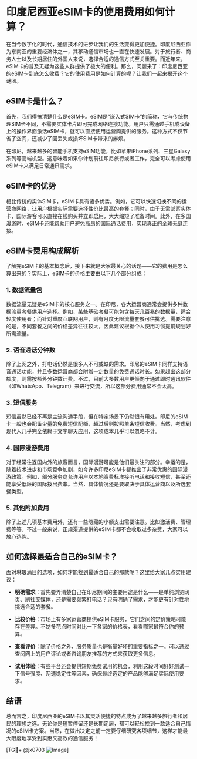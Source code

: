 # 印度尼西亚eSIM卡的使用费用如何计算？

在当今数字化的时代，通信技术的进步让我们的生活变得更加便捷。印度尼西亚作为东南亚的重要经济体之一，其移动通信市场也一直在快速发展。对于旅行者、商务人士以及长期居住的外国人来说，选择合适的通信方式至关重要。而近年来，eSIM卡的普及无疑为这些人群提供了极大的便利。那么，问题来了：印度尼西亚的eSIM卡到底怎么收费？它的使用费用是如何计算的呢？让我们一起来揭开这个谜团。

## eSIM卡是什么？

首先，我们得搞清楚什么是eSIM卡。eSIM是“嵌入式SIM卡”的简称，它与传统物理SIM卡不同，不需要实体卡片即可完成网络连接功能。用户只需通过手机或设备上的操作界面激活eSIM卡，就可以直接使用运营商提供的服务。这种方式不仅节省了空间，还减少了因丢失或损坏SIM卡带来的麻烦。

在印尼，越来越多的智能手机支持eSIM功能，比如苹果iPhone系列、三星Galaxy系列等高端机型。这意味着如果你计划前往印尼旅行或者工作，完全可以考虑使用eSIM卡来满足日常通讯需求。

## eSIM卡的优势

相比传统的实体SIM卡，eSIM卡具有诸多优势。例如，它可以快速切换不同的运营商网络，让用户根据实际需要选择性价比最高的套餐；同时，由于无需邮寄实体卡，国际游客可以直接在线购买并立即启用，大大缩短了准备时间。此外，在多国漫游时，eSIM卡还能帮助用户避免高昂的国际通话费用，实现真正的全球无缝连接。

## eSIM卡费用构成解析

了解完eSIM卡的基本概念后，接下来就是大家最关心的话题——它的费用是怎么算出来的？实际上，eSIM卡的价格主要由以下几个部分组成：

### 1. 数据流量包
数据流量无疑是eSIM卡的核心服务之一。在印尼，各大运营商通常会提供多种数据流量套餐供用户选择。例如，某些基础套餐可能包含每天几百兆的数据量，适合轻度使用者；而针对重度互联网用户，则有月度无限流量套餐可供挑选。需要注意的是，不同套餐之间的价格差异往往较大，因此建议根据个人使用习惯提前规划好所需流量。

### 2. 语音通话分钟数
除了上网之外，打电话仍然是很多人不可或缺的需求。印尼的eSIM卡同样支持语音通话功能，并且多数运营商都会附赠一定数量的免费通话时长。如果超出这部分额度，则需按额外分钟数计费。不过，目前大多数用户更倾向于通过即时通讯软件（如WhatsApp、Telegram）来进行交流，所以这部分费用通常不会太高。

### 3. 短信服务
短信虽然已经不再是主流沟通手段，但在特定场景下仍然很有用处。印尼的eSIM卡一般也会配备少量的免费短信配额，超过后则按照单条短信收费。当然，考虑到现代人几乎完全依赖于文字聊天应用，这项成本几乎可以忽略不计。

### 4. 国际漫游费用
对于经常往返国内外的旅客而言，国际漫游可能是他们最关注的部分。幸运的是，随着技术进步和市场竞争加剧，如今许多印尼eSIM卡都推出了非常优惠的国际漫游政策。例如，部分服务商允许用户以本地资费标准接听电话和接收短信，甚至还能享受低廉的国际拨出费率。当然，具体情况还是要取决于具体运营商以及所选套餐类型。

### 5. 其他附加费用
除了上述几项基本费用外，还有一些隐藏的小额支出需要注意。比如激活费、管理费等等。不过一般来说，正规渠道提供的eSIM卡都不会收取过多杂费，大家可以放心选购。

## 如何选择最适合自己的eSIM卡？

面对琳琅满目的选项，如何才能找到最适合自己的那款呢？这里给大家几点实用建议：

- **明确需求**：首先要弄清楚自己在印尼期间的主要用途是什么——是单纯浏览网页、刷社交媒体，还是需要频繁打电话？只有明确了需求，才能更有针对性地挑选合适的套餐。
  
- **比较价格**：市场上有多家运营商提供eSIM卡服务，它们之间的定价策略可能存在差异。不妨多花点时间对比一下各家的价格表，看看哪家最符合你的预算。

- **查看评价**：除了价格之外，服务质量也是衡量好坏的重要指标之一。可以通过查阅网上的用户评论或者咨询朋友推荐的方式来获取更多信息。

- **试用体验**：有些平台还会提供短期免费试用的机会，利用这段时间好好测试一下信号强度、网速稳定性等因素，确保最终选定的产品能够满足实际使用要求。

## 结语

总而言之，印度尼西亚的eSIM卡以其灵活便捷的特点成为了越来越多旅行者和居民的理想之选。无论你是短暂停留还是长期定居，都可以轻松找到一款适合自己情况的eSIM卡方案。当然，在做出决定之前一定要仔细研究各项细节，这样才能最大限度地享受到实惠又高效的通信服务！

[TG💪+ @jx0703 ![Image](https://github.com/user-attachments/assets/dbca1d08-cadb-493c-b0ec-ad6f7a83f270)]